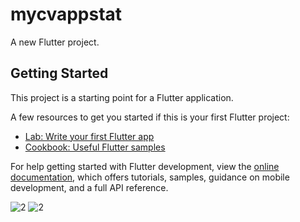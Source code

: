 # mycvappstat

A new Flutter project.

## Getting Started

This project is a starting point for a Flutter application.

A few resources to get you started if this is your first Flutter project:

- [Lab: Write your first Flutter app](https://docs.flutter.dev/get-started/codelab)
- [Cookbook: Useful Flutter samples](https://docs.flutter.dev/cookbook)

For help getting started with Flutter development, view the
[online documentation](https://docs.flutter.dev/), which offers tutorials,
samples, guidance on mobile development, and a full API reference.

![2](https://github.com/meraamine/mycvappstat/assets/63201349/f103ce6e-d0b5-413d-b5c9-cb4e16014aae)
![2](https://github.com/meraamine/mycvappstat/assets/63201349/419da163-455d-441e-8f91-53a8582fc3d8)
